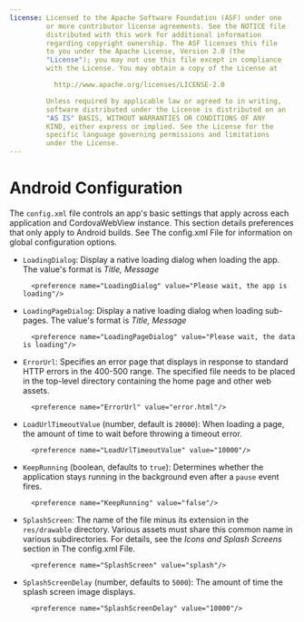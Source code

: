 ```yaml
---
license: Licensed to the Apache Software Foundation (ASF) under one
         or more contributor license agreements. See the NOTICE file
         distributed with this work for additional information
         regarding copyright ownership. The ASF licenses this file
         to you under the Apache License, Version 2.0 (the
         "License"); you may not use this file except in compliance
         with the License. You may obtain a copy of the License at

           http://www.apache.org/licenses/LICENSE-2.0

         Unless required by applicable law or agreed to in writing,
         software distributed under the License is distributed on an
         "AS IS" BASIS, WITHOUT WARRANTIES OR CONDITIONS OF ANY
         KIND, either express or implied. See the License for the
         specific language governing permissions and limitations
         under the License.
---
```


# Android Configuration

The `config.xml` file controls an app's basic settings that apply
across each application and CordovaWebView instance. This section
details preferences that only apply to Android builds. See The
config.xml File for information on global configuration options.

* `LoadingDialog`: Display a native loading dialog when loading the
  app. The value's format is _Title, Message_

        <preference name="LoadingDialog" value="Please wait, the app is loading"/>

* `LoadingPageDialog`: Display a native loading dialog when loading
  sub-pages. The value's format is _Title, Message_

        <preference name="LoadingPageDialog" value="Please wait, the data is loading"/>

* `ErrorUrl`: Specifies an error page that displays in response to
  standard HTTP errors in the 400-500 range. The specified file needs
  to be placed in the top-level directory containing the home page and
  other web assets.

        <preference name="ErrorUrl" value="error.html"/>

* `LoadUrlTimeoutValue` (number, default is `20000`): When loading a
  page, the amount of time to wait before throwing a timeout error.

        <preference name="LoadUrlTimeoutValue" value="10000"/>

* `KeepRunning` (boolean, defaults to `true`): Determines whether the
  application stays running in the background even after a `pause`
  event fires.

        <preference name="KeepRunning" value="false"/>

* `SplashScreen`: The name of the file minus its extension in the
  `res/drawable` directory.  Various assets must share this common
  name in various subdirectories.  For details, see the _Icons and
  Splash Screens_ section in The config.xml File.

        <preference name="SplashScreen" value="splash"/>

* `SplashScreenDelay` (number, defaults to `5000`): The amount of
  time the splash screen image displays.

        <preference name="SplashScreenDelay" value="10000"/>

